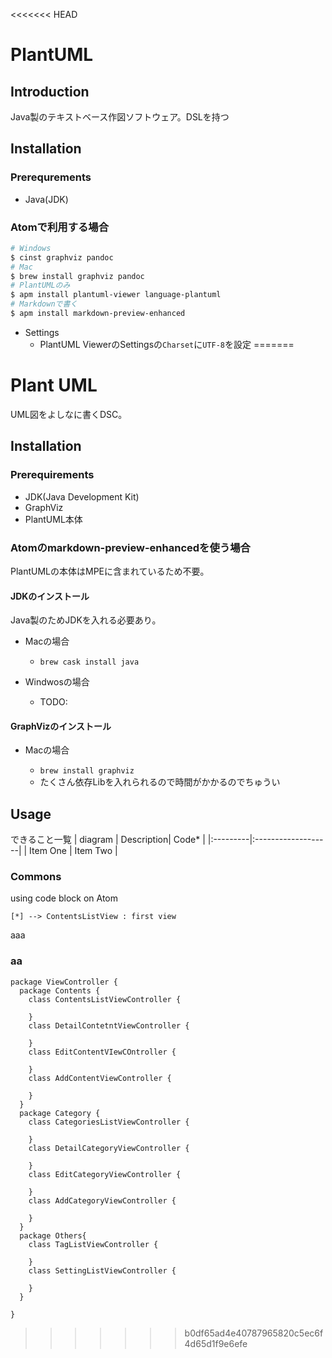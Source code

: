 <<<<<<< HEAD
# PlantUML
## Introduction
Java製のテキストベース作図ソフトウェア。DSLを持つ
## Installation
### Prerequrements
- Java(JDK)
### Atomで利用する場合
```bash
# Windows
$ cinst graphviz pandoc
# Mac
$ brew install graphviz pandoc
# PlantUMLのみ
$ apm install plantuml-viewer language-plantuml
# Markdownで書く
$ apm install markdown-preview-enhanced
```
- Settings
	- PlantUML ViewerのSettingsの`Charset`に`UTF-8`を設定
=======
# Plant UML

UML図をよしなに書くDSC。

## Installation

### Prerequirements

- JDK(Java Development Kit)
- GraphViz
- PlantUML本体

### Atomのmarkdown-preview-enhancedを使う場合

PlantUMLの本体はMPEに含まれているため不要。

#### JDKのインストール

Java製のためJDKを入れる必要あり。

- Macの場合

  - `brew cask install java`

- Windwosの場合

  - TODO:

#### GraphVizのインストール

- Macの場合

  - `brew install graphviz`
  - たくさん依存Libを入れられるので時間がかかるのでちゅうい

## Usage

できること一覧 | diagram | Description| Code* | |:---------|:-------------------| | Item One | Item Two |

### Commons

using code block on Atom

```puml
[*] --> ContentsListView : first view
```

aaa

### aa

```puml
package ViewController {
  package Contents {
    class ContentsListViewController {

    }
    class DetailContetntViewController {

    }
    class EditContentVIewCOntroller {

    }
    class AddContentViewController {

    }
  }
  package Category {
    class CategoriesListViewController {

    }
    class DetailCategoryViewController {

    }
    class EditCategoryViewController {

    }
    class AddCategoryViewController {

    }
  }
  package Others{
    class TagListViewController {

    }
    class SettingListViewController {

    }
  }

}
```
>>>>>>> b0df65ad4e40787965820c5ec6f4d65d1f9e6efe
